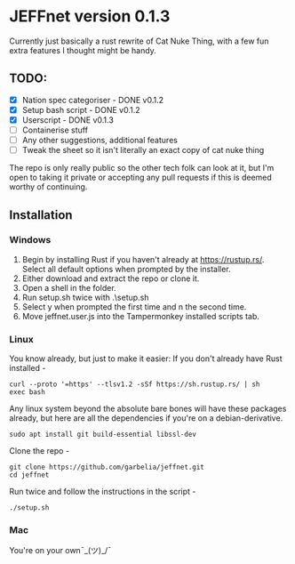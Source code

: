 # JEFFnet version 0.1.3

Currently just basically a rust rewrite of Cat Nuke Thing, with a few fun extra features I thought might be handy. 

## TODO:
- [x] Nation spec categoriser - DONE v0.1.2
- [x] Setup bash script - DONE v0.1.2
- [x] Userscript - DONE v0.1.3
- [ ] Containerise stuff
- [ ] Any other suggestions, additional features
- [ ] Tweak the sheet so it isn't literally an exact copy of cat nuke thing

The repo is only really public so the other tech folk can look at it, but I'm open to taking it private or accepting any pull requests if this is deemed worthy of continuing.


## Installation

### Windows
1. Begin by installing Rust if you haven't already at https://rustup.rs/. Select all default options when prompted by the installer.
2. Either download and extract the repo or clone it.
3. Open a shell in the folder.
4. Run setup.sh twice with .\setup.sh
5. Select y when prompted the first time and n the second time.
6. Move jeffnet.user.js into the Tampermonkey installed scripts tab.

### Linux
You know already, but just to make it easier:
If you don't already have Rust installed -
```
curl --proto '=https' --tlsv1.2 -sSf https://sh.rustup.rs/ | sh
exec bash
```
Any linux system beyond the absolute bare bones will have these packages already, but here are all the dependencies if you're on a debian-derivative.
```
sudo apt install git build-essential libssl-dev
```
Clone the repo -
```
git clone https://github.com/garbelia/jeffnet.git
cd jeffnet
```
Run twice and follow the instructions in the script -
```
./setup.sh
```

### Mac 
You're on your own¯\_(ツ)_/¯